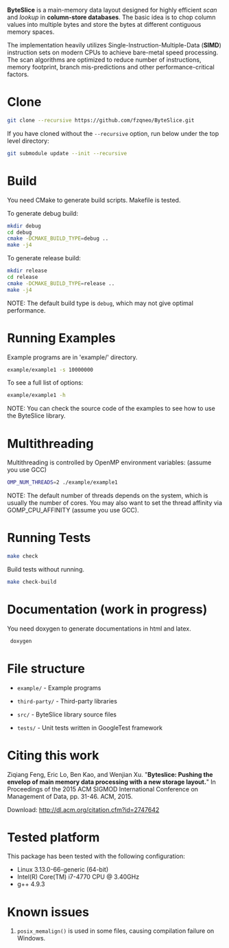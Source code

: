 
**ByteSlice** is a main-memory data layout designed for highly efficient *scan* and *lookup* in **column-store databases**. 
The basic idea is to chop column values into multiple bytes and store the bytes at different contiguous memory spaces.

The implementation heavily utilizes Single-Instruction-Multiple-Data (**SIMD**) instruction sets on modern CPUs to achieve bare-metal speed processing.
The scan algorithms are optimized to reduce number of instructions, memory footprint, branch mis-predictions and other performance-critical factors.

# Clone

```bash
git clone --recursive https://github.com/fzqneo/ByteSlice.git
```

If you have cloned without the `--recursive` option, run below under the top level directory:

```bash
git submodule update --init --recursive
```


# Build

You need CMake to generate build scripts. Makefile is tested.

To generate debug build:

```bash
mkdir debug
cd debug
cmake -DCMAKE_BUILD_TYPE=debug ..
make -j4
```

To generate release build:

```bash
mkdir release
cd release
cmake -DCMAKE_BUILD_TYPE=release ..
make -j4
```

NOTE: The default build type is `debug`, which may not give optimal performance.



# Running Examples

Example programs are in 'example/' directory.

```bash
example/example1 -s 10000000
```

To see a full list of options:

```bash
example/example1 -h
```

NOTE: You can check the source code of the examples to see how to use the ByteSlice library.



# Multithreading

Multithreading is controlled by OpenMP environment variables: (assume you use GCC)

```bash
OMP_NUM_THREADS=2 ./example/example1
```

NOTE: The default number of threads depends on the system, which is usually the number of cores.
You may also want to set the thread affinity via GOMP_CPU_AFFINITY (assume you use GCC).



# Running Tests

```bash
make check
```

Build tests without running.

```bash
make check-build
```


#  Documentation (work in progress)

You need doxygen to generate documentations in html and latex.

```bash
 doxygen
```


# File structure

+ `example/` - Example programs

+ `third-party/` - Third-party libraries

+ `src/` - ByteSlice library source files

+ `tests/` - Unit tests written in GoogleTest framework



# Citing this work

Ziqiang Feng, Eric Lo, Ben Kao, and Wenjian Xu. 
"**Byteslice: Pushing the envelop of main memory data processing with a new storage layout.**" 
In Proceedings of the 2015 ACM SIGMOD International Conference on Management of Data, 
pp. 31-46. ACM, 2015.

Download: http://dl.acm.org/citation.cfm?id=2747642


# Tested platform

This package has been tested with the following configuration:

- Linux 3.13.0-66-generic (64-bit)
- Intel(R) Core(TM) i7-4770 CPU @ 3.40GHz
- g++ 4.9.3

# Known issues

1. `posix_memalign()` is used in some files, causing compilation failure on Windows.
